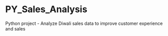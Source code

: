 # PY_Sales_Analysis
Python project - Analyze Diwali sales data to improve customer experience and sales
